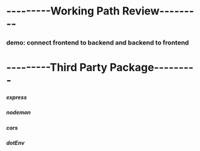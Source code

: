 # ---------Working Path Review---------

### demo: connect frontend to backend and backend to frontend

# ---------Third Party Package---------

##### express

##### nodemon

##### cors

##### dotEnv

